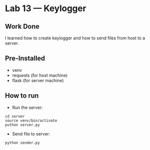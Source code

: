 # Lab 13 — Keylogger

## Work Done

I learned how to create keylogger and how to send files from host to a server.

## Pre-Installed 
- venv
- requests (for host machine)
- flask (for server machine)

## How to run

- Run the server:
```
cd server
source venv/bin/activate
puthon server.py

```
- Send file to server:
```
python sender.py
```
